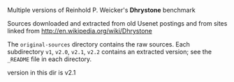 Multiple versions of Reinhold P. Weicker's **Dhrystone** benchmark

Sources downloaded and extracted from old Usenet postings and from
sites linked from http://en.wikipedia.org/wiki/Dhrystone

The `original-sources` directory contains the raw sources.  Each
subdirectory `v1`, `v2.0`, `v2.1`, `v2.2` contains an extracted
version; see the `_README` file in each directory. 

version in this dir is v2.1
